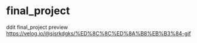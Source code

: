 # final_project
ddit final_project 
preview https://velog.io/@sjsrkdgks/%ED%8C%8C%ED%8A%B8%EB%B3%84-gif
